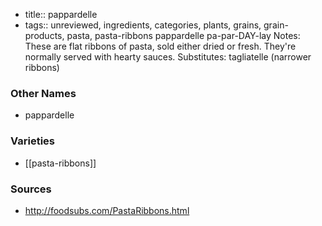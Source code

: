 - title:: pappardelle
- tags:: unreviewed, ingredients, categories, plants, grains, grain-products, pasta, pasta-ribbons
pappardelle pa-par-DAY-lay Notes: These are flat ribbons of pasta, sold either dried or fresh. They're normally served with hearty sauces. Substitutes: tagliatelle (narrower ribbons)

### Other Names

* pappardelle

### Varieties

* [[pasta-ribbons]]

### Sources
* http://foodsubs.com/PastaRibbons.html
